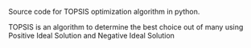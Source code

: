Source code for TOPSIS optimization algorithm in python.

TOPSIS is an algorithm to determine the best choice out of many using Positive Ideal Solution and Negative Ideal Solution